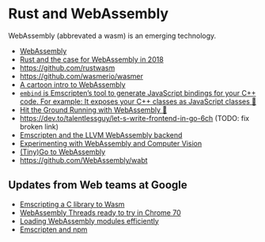 # Rust and WebAssembly

WebAssembly (abbrevated a wasm) is an emerging technology.

- [Web­Assembly](https://www.rust-lang.org/what/wasm) <!-- DONE -->
- [Rust and the case for WebAssembly in 2018](https://blog.mgattozzi.dev/rust-wasm/) <!-- DONE -->
- https://github.com/rustwasm
- https://github.com/wasmerio/wasmer
- [A cartoon intro to WebAssembly](https://hacks.mozilla.org/2017/02/a-cartoon-intro-to-webassembly/) <!-- DONE -->
- [`embind` is Emscripten’s tool to generate JavaScript bindings for your C++ code. For example: It exposes your C++ classes as JavaScript classes 💫](https://twitter.com/DasSurma/status/1034138207091187712)
- [Hit the Ground Running with WebAssembly 🚀](https://medium.com/@robaboukhalil/hit-the-ground-running-with-webassembly-56cf9b2fa35d) <!-- DONE -->
- https://dev.to/talentlessguy/let-s-write-frontend-in-go-6ch (TODO: fix broken link)
- [Emscripten and the LLVM WebAssembly backend](https://v8.dev/blog/emscripten-llvm-wasm) <!-- DONE -->
- [Experimenting with WebAssembly and Computer Vision](https://hacks.mozilla.org/2017/09/bootcamps-webassembly-and-computer-vision/)
- [(Tiny)Go to WebAssembly](https://dev.to/sendilkumarn/tiny-go-to-webassembly-5168)
- https://github.com/WebAssembly/wabt

## Updates from Web teams at Google

- [Emscripting a C library to Wasm](https://developers.google.com/web/updates/2018/03/emscripting-a-c-library)
- [WebAssembly Threads ready to try in Chrome 70](https://developers.google.com/web/updates/2018/10/wasm-threads)
- [Loading WebAssembly modules efficiently](https://developers.google.com/web/updates/2018/04/loading-wasm)
- [Emscripten and npm](https://developers.google.com/web/updates/2019/01/emscripten-npm)
